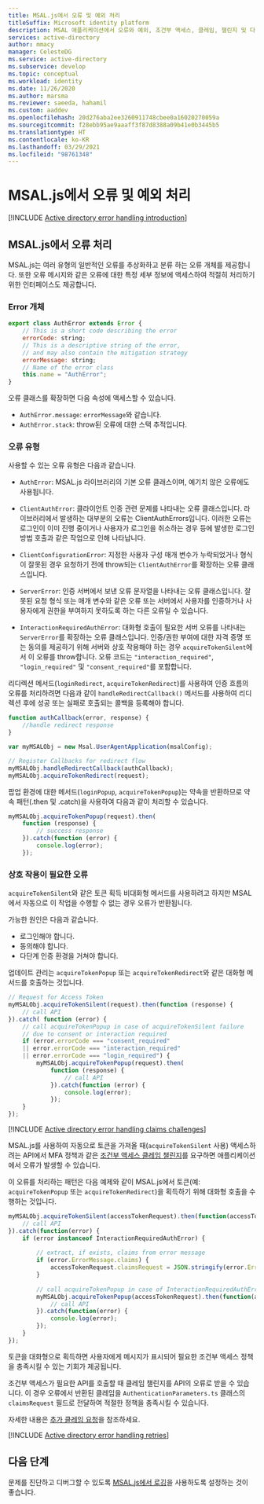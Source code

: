 ```yaml
---
title: MSAL.js에서 오류 및 예외 처리
titleSuffix: Microsoft identity platform
description: MSAL 애플리케이션에서 오류와 예외, 조건부 액세스, 클레임, 챌린지 및 다시 시도를 처리하는 방법을 알아봅니다.
services: active-directory
author: mmacy
manager: CelesteDG
ms.service: active-directory
ms.subservice: develop
ms.topic: conceptual
ms.workload: identity
ms.date: 11/26/2020
ms.author: marsma
ms.reviewer: saeeda, hahamil
ms.custom: aaddev
ms.openlocfilehash: 20d276aba2ee3260911748cbee0a16020270059a
ms.sourcegitcommit: f28ebb95ae9aaaff3f87d8388a09b41e0b3445b5
ms.translationtype: HT
ms.contentlocale: ko-KR
ms.lasthandoff: 03/29/2021
ms.locfileid: "98761348"
---
```

# <a name="handle-errors-and-exceptions-in-msaljs"></a>MSAL.js에서 오류 및 예외 처리

[!INCLUDE [Active directory error handling introduction](../../../includes/active-directory-develop-error-handling-introduction.md)]

## <a name="error-handling-in-msaljs"></a>MSAL.js에서 오류 처리

MSAL.js는 여러 유형의 일반적인 오류를 추상화하고 분류 하는 오류 개체를 제공합니다. 또한 오류 메시지와 같은 오류에 대한 특정 세부 정보에 액세스하여 적절히 처리하기 위한 인터페이스도 제공합니다.

### <a name="error-object"></a>Error 개체

```javascript
export class AuthError extends Error {
    // This is a short code describing the error
    errorCode: string;
    // This is a descriptive string of the error,
    // and may also contain the mitigation strategy
    errorMessage: string;
    // Name of the error class
    this.name = "AuthError";
}
```

오류 클래스를 확장하면 다음 속성에 액세스할 수 있습니다.
- `AuthError.message`:  `errorMessage`와 같습니다.
- `AuthError.stack`: throw된 오류에 대한 스택 추적입니다.

### <a name="error-types"></a>오류 유형

사용할 수 있는 오류 유형은 다음과 같습니다.

- `AuthError`: MSAL.js 라이브러리의 기본 오류 클래스이며, 예기치 않은 오류에도 사용됩니다.

- `ClientAuthError`: 클라이언트 인증 관련 문제를 나타내는 오류 클래스입니다. 라이브러리에서 발생하는 대부분의 오류는 ClientAuthErrors입니다. 이러한 오류는 로그인이 이미 진행 중이거나 사용자가 로그인을 취소하는 경우 등에 발생한 로그인 방법 호출과 같은 작업으로 인해 나타납니다.

- `ClientConfigurationError`: 지정한 사용자 구성 매개 변수가 누락되었거나 형식이 잘못된 경우 요청하기 전에 throw되는 `ClientAuthError`를 확장하는 오류 클래스입니다.

- `ServerError`: 인증 서버에서 보낸 오류 문자열을 나타내는 오류 클래스입니다. 잘못된 요청 형식 또는 매개 변수와 같은 오류 또는 서버에서 사용자를 인증하거나 사용자에게 권한을 부여하지 못하도록 하는 다른 오류일 수 있습니다.

- `InteractionRequiredAuthError`: 대화형 호출이 필요한 서버 오류를 나타내는 `ServerError`를 확장하는 오류 클래스입니다. 인증/권한 부여에 대한 자격 증명 또는 동의를 제공하기 위해 서버와 상호 작용해야 하는 경우 `acquireTokenSilent`에서 이 오류를 throw합니다. 오류 코드는 `"interaction_required"`, `"login_required"` 및 `"consent_required"`를 포함합니다.

리디렉션 메서드(`loginRedirect`, `acquireTokenRedirect`)를 사용하여 인증 흐름의 오류를 처리하려면 다음과 같이 `handleRedirectCallback()` 메서드를 사용하여 리디렉션 후에 성공 또는 실패로 호출되는 콜백을 등록해야 합니다.

```javascript
function authCallback(error, response) {
    //handle redirect response
}

var myMSALObj = new Msal.UserAgentApplication(msalConfig);

// Register Callbacks for redirect flow
myMSALObj.handleRedirectCallback(authCallback);
myMSALObj.acquireTokenRedirect(request);
```

팝업 환경에 대한 메서드(`loginPopup`, `acquireTokenPopup`)는 약속을 반환하므로 약속 패턴(.then 및 .catch)을 사용하여 다음과 같이 처리할 수 있습니다.

```javascript
myMSALObj.acquireTokenPopup(request).then(
    function (response) {
        // success response
    }).catch(function (error) {
        console.log(error);
    });
```

### <a name="errors-that-require-interaction"></a>상호 작용이 필요한 오류

`acquireTokenSilent`와 같은 토큰 획득 비대화형 메서드를 사용하려고 하지만 MSAL에서 자동으로 이 작업을 수행할 수 없는 경우 오류가 반환됩니다.

가능한 원인은 다음과 같습니다.

- 로그인해야 합니다.
- 동의해야 합니다.
- 다단계 인증 환경을 거쳐야 합니다.

업데이트 관리는 `acquireTokenPopup` 또는 `acquireTokenRedirect`와 같은 대화형 메서드를 호출하는 것입니다.

```javascript
// Request for Access Token
myMSALObj.acquireTokenSilent(request).then(function (response) {
    // call API
}).catch( function (error) {
    // call acquireTokenPopup in case of acquireTokenSilent failure
    // due to consent or interaction required
    if (error.errorCode === "consent_required"
    || error.errorCode === "interaction_required"
    || error.errorCode === "login_required") {
        myMSALObj.acquireTokenPopup(request).then(
            function (response) {
                // call API
            }).catch(function (error) {
                console.log(error);
            });
    }
});
```

[!INCLUDE [Active directory error handling claims challenges](../../../includes/active-directory-develop-error-handling-claims-challenges.md)]

MSAL.js를 사용하여 자동으로 토큰을 가져올 때(`acquireTokenSilent` 사용) 액세스하려는 API에서 MFA 정책과 같은 [조건부 액세스 클레임 챌린지](../azuread-dev/conditional-access-dev-guide.md)를 요구하면 애플리케이션에서 오류가 발생할 수 있습니다.

이 오류를 처리하는 패턴은 다음 예제와 같이 MSAL.js에서 토큰(예: `acquireTokenPopup` 또는 `acquireTokenRedirect`)을 획득하기 위해 대화형 호출을 수행하는 것입니다.

```javascript
myMSALObj.acquireTokenSilent(accessTokenRequest).then(function(accessTokenResponse) {
    // call API
}).catch(function(error) {
    if (error instanceof InteractionRequiredAuthError) {
    
        // extract, if exists, claims from error message
        if (error.ErrorMessage.claims) {
            accessTokenRequest.claimsRequest = JSON.stringify(error.ErrorMessage.claims);
        }
        
        // call acquireTokenPopup in case of InteractionRequiredAuthError failure
        myMSALObj.acquireTokenPopup(accessTokenRequest).then(function(accessTokenResponse) {
            // call API
        }).catch(function(error) {
            console.log(error);
        });
    }
});
```

토큰을 대화형으로 획득하면 사용자에게 메시지가 표시되어 필요한 조건부 액세스 정책을 충족시킬 수 있는 기회가 제공됩니다.

조건부 액세스가 필요한 API를 호출할 때 클레임 챌린지를 API의 오류로 받을 수 있습니다. 이 경우 오류에서 반환된 클레임을 `AuthenticationParameters.ts` 클래스의 `claimsRequest` 필드로 전달하여 적절한 정책을 충족시킬 수 있습니다. 

자세한 내용은 [추가 클레임 요청](active-directory-optional-claims.md)을 참조하세요.


[!INCLUDE [Active directory error handling retries](../../../includes/active-directory-develop-error-handling-retries.md)]

## <a name="next-steps"></a>다음 단계

문제를 진단하고 디버그할 수 있도록 [MSAL.js에서 로깅](msal-logging-js.md)을 사용하도록 설정하는 것이 좋습니다.
